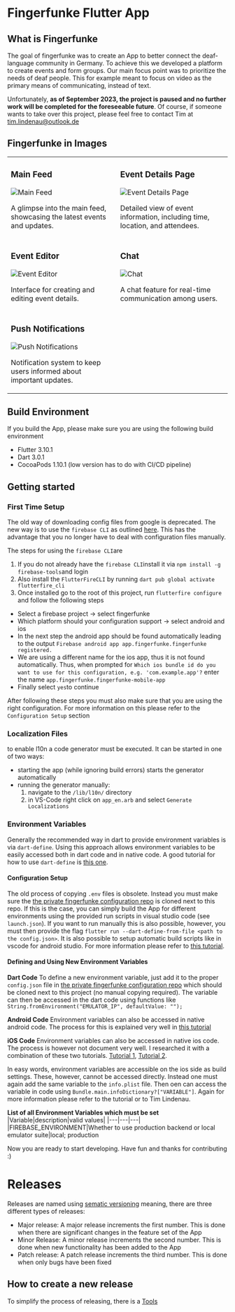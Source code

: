# Fingerfunke Flutter App

## What is Fingerfunke
The goal of fingerfunke was to create an App to better connect the deaf-language community in Germany. To achieve this we developed a platform to create events and form groups. Our main focus point was to prioritize the needs of deaf people. This for example meant to focus on video as the primary means of communicating, instead of text.

Unfortunately, **as of September 2023, the project is paused and no further work will be completed for the foreseeable future**. Of course, if someone wants to take over this project, please feel free to contact Tim at tim.lindenau@outlook.de

## Fingerfunke in Images

<table>
  <tr>
    <td>
      <h3> Main Feed </h3>
      <img src="https://github.com/tim200002/fingerfunke-app/assets/48860268/0a455041-4d77-430d-98f1-e463cff461f3" alt="Main Feed"/>
      <p>A glimpse into the main feed, showcasing the latest events and updates.</p>
    </td>
    <td>
      <h3> Event Details Page </h3>
      <img src="https://github.com/tim200002/fingerfunke-app/assets/48860268/39d498a1-7575-4963-95ac-af241bd4a4f1" alt="Event Details Page"/>
      <p>Detailed view of event information, including time, location, and attendees.</p>
    </td>
  </tr>
  <tr>
    <td>
      <h3> Event Editor </h3>
      <img src="https://github.com/tim200002/fingerfunke-app/assets/48860268/33aa4970-a8f7-4955-9451-c7506b1612e3" alt="Event Editor"/>
      <p>Interface for creating and editing event details.</p>
    </td>
    <td>
      <h3> Chat </h3>
      <img src="https://github.com/tim200002/fingerfunke-app/assets/48860268/0eea7409-095c-4fa1-b31e-5c3ddae69523" alt="Chat"/>
      <p>A chat feature for real-time communication among users.</p>
    </td>
  </tr>
  <tr>
    <td>
      <h3> Push Notifications </h3>
      <img src="https://github.com/tim200002/fingerfunke-app/assets/48860268/19016bc2-c95b-4e03-a82f-82b206db4336" alt="Push Notifications"/>
      <p>Notification system to keep users informed about important updates.</p>
    </td>
    <td>
      <!-- Placeholder for balancing the grid -->
    </td>
  </tr>
</table>




## Build Environment
If you build the App, please make sure you are using the following build environment
- Flutter 3.10.1
- Dart 3.0.1
- CocoaPods 1.10.1 (low version has to do with CI/CD pipeline)


## Getting started

### First Time Setup
The old way of downloading config files from google is deprecated. The new way is to use the `firebase CLI` as outlined [here](https://firebase.flutter.dev/docs/cli/). This has the advantage that you no longer have to deal with configuration files manually. 

The steps for using the `firebase CLI`are
1. If you do not already have the `firebase CLI`install it via `npm install -g firebase-tools`and login
2. Also install the `FlutterFireCLI` by running `dart pub global activate flutterfire_cli`
3. Once installed go to the root of this project, run `flutterfire configure` and follow the following steps
  - Select a firebase project -> select fingerfunke
  - Which platform should your configuration support -> select android and ios
  - In the next step the android app should be found automatically leading to the output `Firebase android app app.fingerfunke.fingerfunke registered.`
  - We are using a different name for the ios app, thus it is not found automatically. Thus, when prompted for `Which ios bundle id do you want to use for this configuration, e.g. 'com.example.app'?` enter the name `app.fingerfunke.fingerfunke-mobile-app`
  - Finally select `yes`to continue

After following these steps you must also make sure that you are using the right configuration. For more information on this please refer to the `Configuration Setup` section


### Localization Files
to enable l10n a code generator must be executed. 
It can be started in one of two ways:
- starting the app (while ignoring build errors) starts the generator automatically
- running the generator manually:
  1. navigate to the `/lib/l10n/` directory
  2. in VS-Code right click on `app_en.arb` and select `Generate Localizations`

### Environment Variables
Generally the recommended way in dart to provide environment variables is via `dart-define`. Using this approach allows environment variables to be easily accessed both in dart code and in native code. A good tutorial for how to use `dart-define` is [this one](https://itnext.io/secure-your-flutter-project-the-right-way-to-set-environment-variables-with-compile-time-variables-67c3163ff9f4).

#### Configuration Setup
The old process of copying `.env` files is obsolete. Instead you must make sure the [the private fingerfunke configuration repo](https://gitlab.com/fingerfunke/config-files) is cloned next to this repo. If this is the case, you can simply build the App for different environments using the provided run scripts in visual studio code (see `launch.json`).
If you want to run manually this is also possible, however, you must then provide the flag `flutter run --dart-define-from-file <path to the config.json>`. It is also possible to setup automatic build scripts like in vscode for android studio. For more information please refer to [this tutorial](https://itnext.io/secure-your-flutter-project-the-right-way-to-set-environment-variables-with-compile-time-variables-67c3163ff9f4).

#### Defining and Using New Environment Variables
**Dart Code**
To define a new environment variable, just add it to the proper `config.json` file in [the private fingerfunke configuration repo](https://gitlab.com/fingerfunke/config-files) which should be cloned next to this project (no manual copying required). The variable can then be accessed in the dart code using functions like ` String.fromEnvironment("EMULATOR_IP", defaultValue: "");`

**Android Code**
Environment variables can also be accessed in native android code. The process for this is explained very well in [this tutorial](https://itnext.io/secure-your-flutter-project-the-right-way-to-set-environment-variables-with-compile-time-variables-67c3163ff9f4)

**iOS Code**
Environment variables can also be accessed in native ios code. The process is however not document very well. I researched it with a combination of these two tutorials. [Tutorial 1](https://itnext.io/secure-your-flutter-project-the-right-way-to-set-environment-variables-with-compile-time-variables-67c3163ff9f4), [Tutorial 2](https://cocoacasts.com/tips-and-tricks-managing-build-configurations-in-xocde).

In easy words, environment variables are accessible on the ios side as build settings. These, however, cannot be accessed directly. Instead one must again add the same variable to the `info.plist` file. Then oen can access the variable in code using `Bundle.main.infoDictionary?["VARIABLE"]`. Again for more information please refer to the tutorial or to Tim Lindenau.


**List of all Environment Variables which must be set**
|Variable|description|valid values|
|---|---|---|
|FIREBASE_ENVIRONMENT|Whether to use production backend or local emulator suite|local; production

Now you are ready to start developing. Have fun and thanks for contributing :)


# Releases

Releases are named using [sematic versioning](https://semver.org/lang/de/) meaning, there are three different types of releases:

- Major release: A major release increments the first number. This is done when there are significant changes in the feature set of the App
- Minor Release: A minor release increments the second number. This is done when new functionality has been added to the App
- Patch release: A patch release increments the third number. This is done when only bugs have been fixed

## How to create a new release
To simplify the process of releasing, there is a [Tools](Repo)
